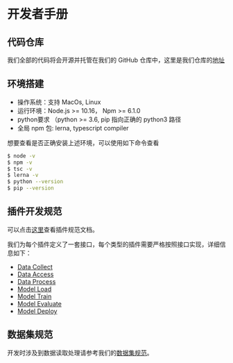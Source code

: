# 开发者手册

## 代码仓库

我们全部的代码将会开源并托管在我们的 GitHub 仓库中，这里是我们仓库的[地址](https://github.com/alibaba/pipcook)


## 环境搭建

- 操作系统：支持 MacOs, Linux
- 运行环境：Node.js >= 10.16， Npm >= 6.1.0
- python要求 （python >= 3.6, pip 指向正确的 python3 路径
- 全局 npm 包: lerna, typescript compiler

想要查看是否正确安装上述环境，可以使用如下命令查看

```sh
$ node -v
$ npm -v
$ tsc -v
$ lerna -v
$ python --version
$ pip --version
```

## 插件开发规范

可以点击[这里](/zh-cn/spec/plugin.md)查看插件规范文档。

我们为每个插件定义了一套接口，每个类型的插件需要严格按照接口实现，详细信息如下：

- [Data Collect](/zh-cn/spec/plugin/0-data-collect.md)
- [Data Access](/zh-cn/spec/plugin/1-data-access.md)
- [Data Process](/zh-cn/spec/plugin/2-data-process.md)
- [Model Load](/zh-cn/spec/plugin/3-model-load.md)
- [Model Train](/zh-cn/spec/plugin/4-model-train.md)
- [Model Evaluate](/zh-cn/spec/plugin/5-model-evaluate.md)
- [Model Deploy](/zh-cn/spec/plugin/6-model-deploy.md)

## 数据集规范

开发时涉及到数据读取处理请参考我们的[数据集规范](/zh-cn/spec/dataset.md)。

